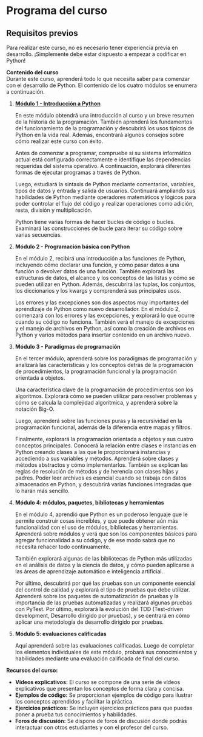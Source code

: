 # Programa del curso

## Requisitos previos  
Para realizar este curso, no es necesario tener experiencia previa en desarrollo. ¡Simplemente debe estar dispuesto a empezar a codificar en Python!

**Contenido del curso**  
Durante este curso, aprenderá todo lo que necesita saber para comenzar con el desarrollo de Python. El contenido de los cuatro módulos se enumera a continuación.

1. **[Módulo 1 - Introducción a Python](./Modulo-1)**

    En este módulo obtendrá una introducción al curso y un breve resumen de la historia de la programación. También aprenderá los fundamentos del funcionamiento de la programación y descubrirá los usos típicos de Python en la vida real. Además, encontrará algunos consejos sobre cómo realizar este curso con éxito.

    Antes de comenzar a programar, compruebe si su sistema informático actual está configurado correctamente e identifique las dependencias requeridas del sistema operativo. A continuación, explorará diferentes formas de ejecutar programas a través de Python.

    Luego, estudiará la sintaxis de Python mediante comentarios, variables, tipos de datos y entrada y salida de usuarios. Continuará ampliando sus habilidades de Python mediante operadores matemáticos y lógicos para poder controlar el flujo del código y realizar operaciones como adición, resta, división y multiplicación.

    Python tiene varias formas de hacer bucles de código o bucles. Examinará las construcciones de bucle para iterar su código sobre varias secuencias.

2. **Módulo 2 - Programación básica con Python**

    En el módulo 2, recibirá una introducción a las funciones de Python, incluyendo cómo declarar una función, y cómo pasar datos a una función o devolver datos de una función. También explorará las estructuras de datos, el alcance y los conceptos de las listas y cómo se pueden utilizar en Python. Además, descubrirá las tuplas, los conjuntos, los diccionarios y los kwargs y comprenderá sus principales usos.

    Los errores y las excepciones son dos aspectos muy importantes del aprendizaje de Python como nuevo desarrollador. En el módulo 2, comenzará con los errores y las excepciones, y explorará lo que ocurre cuando su código no funciona. También verá el manejo de excepciones y el manejo de archivos en Python, así como la creación de archivos en Python y varios métodos para insertar contenido en un archivo nuevo.

3. **Módulo 3 - Paradigmas de programación**

    En el tercer módulo, aprenderá sobre los paradigmas de programación y analizará las características y los conceptos detrás de la programación de procedimientos, la programación funcional y la programación orientada a objetos.

    Una característica clave de la programación de procedimientos son los algoritmos. Explorará cómo se pueden utilizar para resolver problemas y cómo se calcula la complejidad algorítmica, y aprenderá sobre la notación Big-O.

    Luego, aprenderá sobre las funciones puras y la recursividad en la programación funcional, además de la diferencia entre mapas y filtros.

    Finalmente, explorará la programación orientada a objetos y sus cuatro conceptos principales. Conocerá la relación entre clases e instancias en Python creando clases a las que le proporcionará instancias y accediendo a sus variables y métodos. Aprenderá sobre clases y métodos abstractos y cómo implementarlos. También se explican las reglas de resolución de métodos y de herencia con clases hijas y padres. Poder leer archivos es esencial cuando se trabaja con datos almacenados en Python, y descubrirá varias funciones integradas que lo harán más sencillo. 

4. **Módulo 4: módulos, paquetes, bibliotecas y herramientas**

    En el módulo 4, aprendió que Python es un poderoso lenguaje que le permite construir cosas increíbles, y que puede obtener aún más funcionalidad con el uso de módulos, bibliotecas y herramientas. Aprenderá sobre módulos y verá que son los componentes básicos para agregar funcionalidad a su código, y de ese modo sabrá que no necesita rehacer todo continuamente.

    También explorará algunas de las bibliotecas de Python más utilizadas en el análisis de datos y la ciencia de datos, y cómo pueden aplicarse a las áreas de aprendizaje automático e inteligencia artificial.

    Por último, descubrirá por qué las pruebas son un componente esencial del control de calidad y explorará el tipo de pruebas que debe utilizar. Aprenderá sobre los paquetes de automatización de pruebas y la importancia de las pruebas automatizadas y realizará algunas pruebas con PyTest. Por último, explorará la evolución del TDD (Test-driven development, Desarrollo dirigido por pruebas), y se centrará en cómo aplicar una metodología de desarrollo dirigido por pruebas.

5. **Módulo 5: evaluaciones calificadas**

    Aquí aprenderá sobre las evaluaciones calificadas. Luego de completar los elementos individuales de este módulo, probará sus conocimientos y habilidades mediante una evaluación calificada de final del curso.

**Recursos del curso:**

* **Vídeos explicativos:** El curso se compone de una serie de vídeos explicativos que presentan los conceptos de forma clara y concisa.
* **Ejemplos de código:** Se proporcionan ejemplos de código para ilustrar los conceptos aprendidos y facilitar la práctica.
* **Ejercicios prácticos:** Se incluyen ejercicios prácticos para que puedas poner a prueba tus conocimientos y habilidades.
* **Foros de discusión:** Se dispone de foros de discusión donde podrás interactuar con otros estudiantes y con el profesor del curso.

